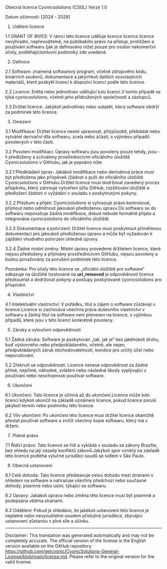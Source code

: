 Obecná licence Cyonicsolutions (CSGL)
Verze 1.0

Datum účinnosti: [2024 - 2028]

1. Udělení licence

1.1 GRANT OF BIVES: V rámci této licence uděluje licence licence licence nevýhradní, nepřevoditelné, ne publikabilní právo na přístup, prohlížení a používání softwaru (jak je definováno níže) pouze pro osobní nekomerční účely, podléhajícísmluvní podmínky zde uvedené.

2. Definice

2.1 Software: znamená softwarový program, včetně zdrojového kódu, binárních souborů, dokumentace a jakýchkoli dalších souvisejících materiálů, které poskytli licenci k dispozici licenci podle této licence.

2.2 Licence: Entita nebo jednotlivec udělující tuto licenci.V tomto případě se týká cyonicsolutions, včetně jeho přidružených společností a zástupců.

2.3 Držitel licence: Jakýkoli jednotlivec nebo subjekt, který software obdrží za podmínek této licence.

3. Omezení

3.1 Modifikace: Držitel licence nesmí upravovat, přizpůsobit, překládat nebo vytvářet derivační díla softwaru, zcela nebo zčásti, s výjimkou případů povolených v této části.

3.2 Povolení modifikací: Úpravy softwaru jsou povoleny pouze tehdy, jsou -li předloženy a schváleny prostřednictvím oficiálního úložiště Cyonicsolutions v GitHubu, jak je popsáno níže:

3.2.1 Předkládání úprav: Jakákoli modifikace nebo derivátová práce musí být předložena jako příspěvek (žádost o pull) do oficiálního úložiště Cyonicsolutions v GitHubu.Držitel licence musí dodržovat zavedený proces příspěvku, který zahrnuje vytvoření účtu GitHub, rozšiřování úložiště a předložení žádosti o vyžádání v souladu s poskytnutými pokyny.

3.2.2 Přezkum a přijetí: Cyonicsolutions si vyhrazuje právo kontrolovat, přijmout nebo odmítnout jakoukoli předloženou úpravu.Do softwaru se do softwaru nepovažuje žádná modifikace, dokud nebude formálně přijata a integrována cyonicsolutions do oficiálního úložiště.

3.2.3 Dokumentace a potvrzení: Držitel licence musí poskytnout přiměřenou dokumentaci pro jakoukoli předloženou úpravu a může být vyžadován k zajištění vhodného potvrzení ohledně úpravy.

3.2.4 Žádné místní změny: Místní úpravy provedené držitelem licence, které nejsou předloženy a přijímány prostřednictvím GitHubu, nejsou povoleny a budou považovány za porušení podmínek této licence.

Poznámka: Pro účely této licence se „oficiální úložiště pro software“ odkazuje na úložiště hostované na __url_removed__ je odpovědností licence přezkoumat a dodržovat pokyny a postupy poskytované cyonicsolutions pro přispívání.

4. Vlastnictví

4.1 Intelektuální vlastnictví: V pořádku, titul a zájem o software zůstávají u licence.Licence si zachovává všechna práva duševního vlastnictví v softwaru a žádný titul na software není přenesen na licence, s výjimkou případů, které jsou v této licenci konkrétně povoleny.

5. Záruky a vyloučení odpovědnosti

5.1 Žádná záruka: Software je poskytován „tak, jak je“ bez jakéhokoli druhu, buď výslovného nebo předpokládaného, ​​včetně, ale nejen, předpokládaných záruk obchodovatelnosti, kondice pro určitý účel nebo neporušování.

5.2 Zřeknutí se odpovědnosti: Licence nenese odpovědnost za žádné přímé, nepřímé, náhodné, zvláštní nebo následné škody vyplývající z používání nebo neschopnosti používat software.

6. Ukončení

6.1 Ukončení: Tato licence je účinná až do ukončení.Licence může tuto licenci kdykoli ukončit na základě oznámení licence, pokud licence poruší jakýkoli termín nebo podmínku této licence.

6.2 Vliv ukončení: Po ukončení této licence musí držitel licence okamžitě přestat používat software a zničit všechny kopie softwaru, který má v držení.

7. Platné právo

7.1 Řídící právo: Tato licence se řídí a vykládá v souladu se zákony Brazílie, bez ohledu na její zásady konfliktů zákonů.Jakýkoli spor vzniklý na základě této licence podléhá výlučné jurisdikci soudů se sídlem v São Paulo.

8. Obecná ustanovení

8.1 Celá dohoda: Tato licence představuje celou dohodu mezi stranami s ohledem na software a nahrazuje všechny předchozí nebo současné dohody, písemné nebo ústní, týkající se softwaru.

8.2 Úpravy: Jakákoli úprava nebo změna této licence musí být písemně a podepsána oběma stranami.

8.3 Oddělení: Pokud je shledáno, že jakékoli ustanovení této licence je neplatné nebo nevynutitelné soudem příslušné jurisdikce, zbývající ustanovení zůstanou v plné síle a účinku.

---
Disclaimer: This translation was generated automatically and may not be completely accurate. The official version of the license is the English version available on the GitHub repository: https://github.com/getcyonic/CyonicSolutions-General-License/blob/main/license.md. Please refer to the original version for the valid license.